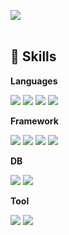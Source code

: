 <a href="https://kihyun1998.github.io/" target="_blank"><img src="https://img.shields.io/badge/Blog-181717?style=flat-square&logo=github&logoColor=white"/></a>
<br/><br/>


## 🦾 Skills

**Languages**

<img src="https://img.shields.io/badge/golang-00ADD8?style=plastic&logo=go&logoColor=white"/> <img src="https://img.shields.io/badge/csharp-512BD4?style=plastic&logo=csharp&logoColor=white"/> <img src="https://img.shields.io/badge/python-3776AB?style=plastic&logo=python&logoColor=white"/> <img src="https://img.shields.io/badge/javascript-F7DF1E?style=plastic&logo=javascript&logoColor=black"/>


**Framework**

<img src="https://img.shields.io/badge/flutter-02569B?style=plastic&logo=flutter&logoColor=white"/> <img src="https://img.shields.io/badge/gRPC-00ADD8?style=plastic&logo=go&logoColor=white"/> <img src="https://img.shields.io/badge/react-1e1e1e?style=plastic&logo=react&logoColor=61DAFB"/> <img src="https://img.shields.io/badge/fastapi-009688?style=plastic&logo=fastapi&logoColor=white"/>

**DB**

<img src="https://img.shields.io/badge/postgresql-4169E1?style=plastic&logo=postgresql&logoColor=white"/> <img src="https://img.shields.io/badge/mongodb-47A248?style=plastic&logo=mongodb&logoColor=white"/>

**Tool**

<img src="https://img.shields.io/badge/jira-0052CC?style=plastic&logo=jira&logoColor=white"/> <img src="https://img.shields.io/badge/GitHub_Actions-2088FF?style=plastic&logo=githubactions&logoColor=white"/>


<!--
**kihyun1998/kihyun1998** is a ✨ _special_ ✨ repository because its `README.md` (this file) appears on your GitHub profile.

Here are some ideas to get you started:

- 🔭 I’m currently working on ...
- 🌱 I’m currently learning ...
- 👯 I’m looking to collaborate on ...
- 🤔 I’m looking for help with ...
- 💬 Ask me about ...
- 📫 How to reach me: ...
- 😄 Pronouns: ...
- ⚡ Fun fact: ...
-->

